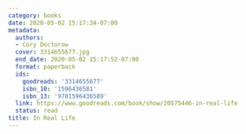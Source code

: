 ```yaml
---
category: books
date: 2020-05-02 15:17:34-07:00
metadata:
  authors:
  - Cory Doctorow
  cover: 3314655677.jpg
  end_date: 2020-05-02 15:17:52-07:00
  format: paperback
  ids:
    goodreads: '3314655677'
    isbn_10: '1596436581'
    isbn_13: '9781596436589'
  link: https://www.goodreads.com/book/show/20575446-in-real-life
  status: read
title: In Real Life
---
```

